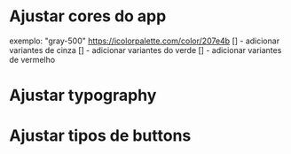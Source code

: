 # Ajustar cores do app

exemplo: "gray-500"
https://icolorpalette.com/color/207e4b
[] - adicionar variantes de cinza
[] - adicionar variantes do verde
[] - adicionar variantes de vermelho

# Ajustar typography

# Ajustar tipos de buttons
